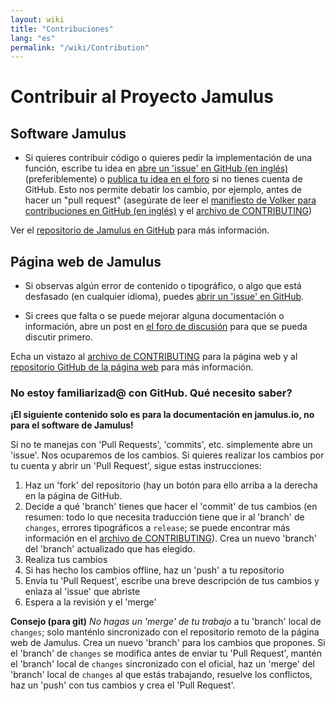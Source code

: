 ```yaml
---
layout: wiki
title: "Contribuciones"
lang: "es"
permalink: "/wiki/Contribution"
---
```


# Contribuir al Proyecto Jamulus

## Software Jamulus
* Si quieres contribuir código o quieres pedir la implementación de una función, escribe tu idea en [abre un 'issue' en GitHub (en inglés)](https://github.com/jamulussoftware/jamulus/issues/) (preferiblemente) o [publica tu idea en el foro](hhttps://github.com/jamulussoftware/jamulus/discussions) si no tienes cuenta de GitHub. Esto nos permite debatir los cambio, por ejemplo, antes de hacer un "pull request" (asegúrate de leer el [manifiesto de Volker para contribuciones en GitHub (en inglés)](https://github.com/jamulussoftware/jamulus/discussions/915) y el [archivo de CONTRIBUTING](https://github.com/jamulussoftware/jamulus/blob/master/CONTRIBUTING.md))

Ver el [repositorio de Jamulus en GitHub](https://github.com/jamulussoftware/jamulus) para más información.

## Página web de Jamulus

* Si observas algún error de contenido o tipográfico, o algo que está desfasado (en cualquier idioma), puedes [abrir un 'issue' en GitHub](https://github.com/jamulussoftware/jamuluswebsite/issues).

* Si crees que falta o se puede mejorar alguna documentación o información, abre un post en [el foro de discusión](https://github.com/jamulussoftware/jamulus/discussions) para que se pueda discutir primero.

Echa un vistazo al [archivo de CONTRIBUTING](https://github.com/jamulussoftware/jamuluswebsite/blob/changes/CONTRIBUTING.md) para la página web y al [repositorio GitHub de la página web](https://github.com/jamulussoftware/jamuluswebsite) para más información.

### No estoy familiarizad@ con GitHub. Qué necesito saber?

**¡El siguiente contenido solo es para la documentación en jamulus.io, no para el software de Jamulus!**

Si no te manejas con 'Pull Requests', 'commits', etc. simplemente abre un 'issue'. Nos ocuparemos de los cambios. Si quieres realizar los cambios por tu cuenta y abrir un 'Pull Request', sigue estas instrucciones:

1. Haz un 'fork' del repositorio (hay un botón para ello arriba a la derecha en la página de GitHub.
2. Decide a qué 'branch' tienes que hacer el 'commit' de tus cambios (en resumen: todo lo que necesita traducción tiene que ir al 'branch' de `changes`, errores tipográficos a `release`; se puede encontrar más información en el [archivo de CONTRIBUTING](https://github.com/jamulussoftware/jamuluswebsite/blob/changes/CONTRIBUTING.md)). Crea un nuevo 'branch' del 'branch' actualizado que has elegido.
3. Realiza tus cambios
4. Si has hecho los cambios offline, haz un 'push' a tu repositorio
5. Envía tu 'Pull Request', escribe una breve descripción de tus cambios y enlaza al 'issue' que abriste
6. Espera a la revisión y el 'merge'

**Consejo (para git)** *No hagas un 'merge' de tu trabajo* a tu 'branch' local de `changes`; solo manténlo sincronizado con el repositorio remoto de la página web de Jamulus. Crea un nuevo 'branch' para los cambios que propones.
Si el 'branch' de `changes` se modifica antes de enviar tu 'Pull Request', mantén el 'branch' local de `changes` sincronizado con el oficial, haz un 'merge' del 'branch' local de `changes` al que estás trabajando, resuelve los conflictos, haz un 'push' con tus cambios y crea el 'Pull Request'.
